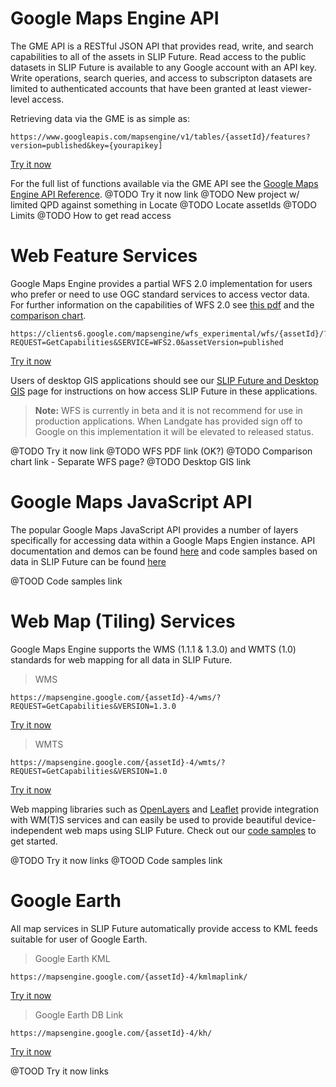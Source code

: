 # Google Maps Engine API
The GME API is a RESTful JSON API that provides read, write, and search capabilities to all of the assets in SLIP Future. Read access to the public datasets in SLIP Future is available to any Google account with an API key. Write operations, search queries, and access to subscripton datasets are limited to authenticated accounts that have been granted at least viewer-level access.

Retrieving data via the GME is as simple as:

```
https://www.googleapis.com/mapsengine/v1/tables/{assetId}/features?version=published&key={yourapikey]
```

[Try it now]()

For the full list of functions available via the GME API see the [Google Maps Engine API Reference](https://developers.google.com/maps-engine/documentation/reference/v1/).
@TODO Try it now link
@TODO New project w/ limited QPD against something in Locate
@TODO Locate assetIds
@TODO Limits
@TODO How to get read access


# Web Feature Services
Google Maps Engine provides a partial WFS 2.0 implementation for users who prefer or need to use OGC standard services to access vector data. For further information on the capabilities of WFS 2.0 see [this pdf]() and the [comparison chart]().

```
https://clients6.google.com/mapsengine/wfs_experimental/wfs/{assetId}/?REQUEST=GetCapabilities&SERVICE=WFS2.0&assetVersion=published
```

[Try it now]()

Users of desktop GIS applications should see our [SLIP Future and Desktop GIS]() page for instructions on how access SLIP Future in these applications. 

> **Note:** WFS is currently in beta and it is not recommend for use in production applications. When Landgate has provided sign off to Google on this implementation it will be elevated to released status.

@TODO Try it now link
@TODO WFS PDF link (OK?)
@TODO Comparison chart link - Separate WFS page?
@TODO Desktop GIS link

# Google Maps JavaScript API
The popular Google Maps JavaScript API provides a number of layers specifically for accessing data within a Google Maps Engien instance. API documentation and demos can be found [here](https://developers.google.com/maps/documentation/javascript/visualization) and code samples based on data in SLIP Future can be found [here]()

@TOOD Code samples link


# Web Map (Tiling) Services
Google Maps Engine supports the WMS (1.1.1 & 1.3.0) and WMTS (1.0) standards for web mapping for all data in SLIP Future.

> WMS
```
https://mapsengine.google.com/{assetId}-4/wms/?REQUEST=GetCapabilities&VERSION=1.3.0
```

[Try it now]()

> WMTS
```
https://mapsengine.google.com/{assetId}-4/wmts/?REQUEST=GetCapabilities&VERSION=1.0
```

[Try it now]()

Web mapping libraries such as [OpenLayers](http://openlayers.org/) and [Leaflet](http://leafletjs.com/) provide integration with WM(T)S services and can easily be used to provide beautiful device-independent web maps using SLIP Future. Check out our [code samples]() to get started.

@TODO Try it now links
@TOOD Code samples link


# Google Earth
All map services in SLIP Future automatically provide access to KML feeds suitable for user of Google Earth.

> Google Earth KML
```
https://mapsengine.google.com/{assetId}-4/kmlmaplink/
```

[Try it now]()

> Google Earth DB Link
```
https://mapsengine.google.com/{assetId}-4/kh/
```

[Try it now]()

@TOOD Try it now links
